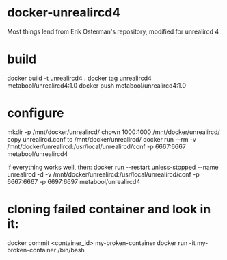 # docker-unrealircd4
Most things lend from Erik Osterman's repository, modified for unrealircd 4

# build
docker build -t unrealircd4 .
docker tag unrealircd4 metabool/unrealircd4:1.0
docker push metabool/unrealircd4:1.0


# configure
mkdir -p /mnt/docker/unrealircd/
chown 1000:1000 /mnt/docker/unrealircd/
copy unrealircd.conf to /mnt/docker/unrealircd/
docker run --rm -v /mnt/docker/unrealircd:/usr/local/unrealircd/conf -p 6667:6667 metabool/unrealircd4

if everything works well, then:
docker run --restart unless-stopped --name unrealircd -d -v /mnt/docker/unrealircd:/usr/local/unrealircd/conf -p 6667:6667 -p 6697:6697 metabool/unrealircd4



# cloning failed container and look in it:
docker commit <container_id> my-broken-container
docker run -it my-broken-container /bin/bash
